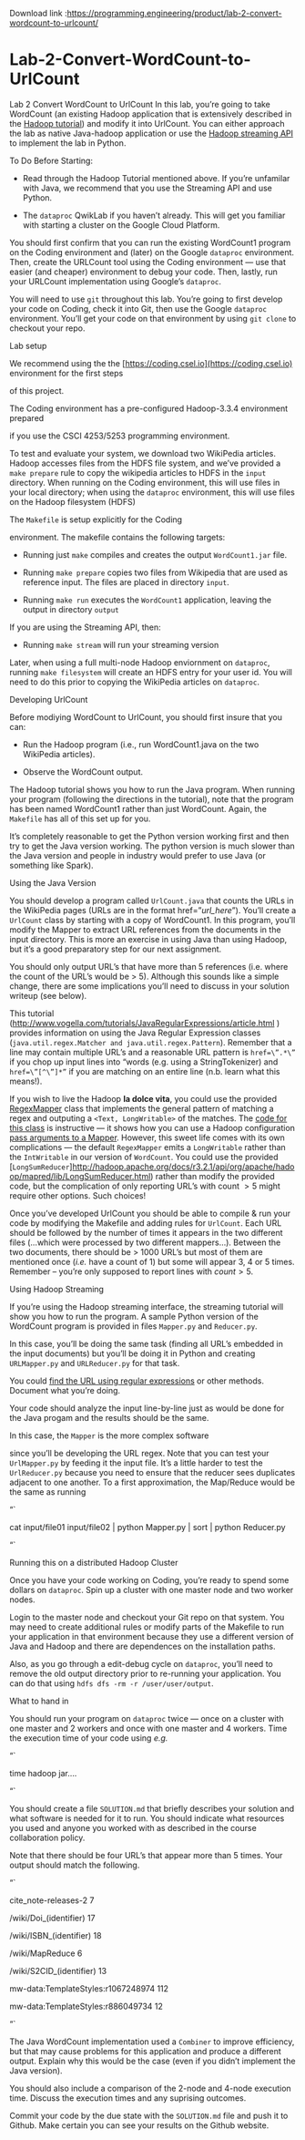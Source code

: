 Download link :https://programming.engineering/product/lab-2-convert-wordcount-to-urlcount/


# Lab-2-Convert-WordCount-to-UrlCount
Lab 2 Convert WordCount to UrlCount
In this lab, you’re going to take WordCount (an existing Hadoop application that is extensively described in the [Hadoop tutorial](https://hadoop.apache.org/docs/r3.0.3/hadoop-mapreduce-client/hadoop-mapreduce-client-core/MapReduceTutorial.html)) and modify it into UrlCount. You can either approach the lab as native Java-hadoop application or use the [Hadoop streaming API](https://www.michael-noll.com/tutorials/writing-an-hadoop-mapreduce-program-in-python/) to implement the lab in Python.

To Do Before Starting:

+ Read through the Hadoop Tutorial mentioned above. If you’re unfamilar with Java, we recommend that you use the Streaming API and use Python.

+ The `dataproc` QwikLab if you haven’t already. This will get you familiar with starting a cluster on the Google Cloud Platform.

You should first confirm that you can run the existing WordCount1 program on the Coding environment and (later) on the Google `dataproc` environment. Then, create the URLCount tool using the Coding environment — use that easier (and cheaper) environment to debug your code. Then, lastly, run your URLCount implementation using Google’s `dataproc`.

You will need to use `git` throughout this lab. You’re going to first develop your code on Coding, check it into Git, then use the Google `dataproc` environment. You’ll get your code on that environment by using `git clone` to checkout your repo.

Lab setup

We recommend using the the [https://coding.csel.io](https://coding.csel.io) environment for the first steps

of this project.

The Coding environment has a pre-configured Hadoop-3.3.4 environment prepared

if you use the CSCI 4253/5253 programming environment.

To test and evaluate your system, we download two WikiPedia articles. Hadoop accesses files from the HDFS file system, and we’ve provided a `make prepare` rule to copy the wikipedia articles to HDFS in the `input` directory. When running on the Coding environment, this will use files in your local directory; when using the `dataproc` environment, this will use files on the Hadoop filesystem (HDFS)

The `Makefile` is setup explicitly for the Coding

environment. The makefile contains the following targets:

* Running just `make` compiles and creates the output `WordCount1.jar` file.

* Running `make prepare` copies two files from Wikipedia that are used as reference input. The files are placed in directory `input`.

* Running `make run` executes the `WordCount1` application, leaving the output in directory `output`

If you are using the Streaming API, then:

* Running `make stream` will run your streaming version

Later, when using a full multi-node Hadoop enviornment on `dataproc`, running `make filesystem` will create an HDFS entry for your user id. You will need to do this prior to copying the WikiPedia articles on `dataproc`.

Developing UrlCount

Before modiying WordCount to UrlCount, you should first insure that you can:

+ Run the Hadoop program (i.e., run WordCount1.java on the two WikiPedia articles).

+ Observe the WordCount output.

The Hadoop tutorial shows you how to run the Java program. When running your program (following the directions in the tutorial), note that the program has been named WordCount1 rather than just WordCount. Again, the `Makefile` has all of this set up for you.

It’s completely reasonable to get the Python version working first and then try to get the Java version working. The python version is much slower than the Java version and people in industry would prefer to use Java (or something like Spark).

Using the Java Version

You should develop a program called `UrlCount.java` that counts the URLs in the WikiPedia pages (URLs are in the format href=”*url_here*”). You’ll create a `UrlCount` class by starting with a copy of WordCount1. In this program, you’ll modify the Mapper to extract URL references from the documents in the input directory. This is more an exercise in using Java than using Hadoop, but it’s a good preparatory step for our next assignment.

You should only output URL’s that have more than 5 references (i.e. where the count of the URL’s would be > 5). Although this sounds like a simple change, there are some implications you’ll need to discuss in your solution writeup (see below).

This tutorial (http://www.vogella.com/tutorials/JavaRegularExpressions/article.html ) provides information on using the Java Regular Expression classes (`java.util.regex.Matcher and java.util.regex.Pattern`). Remember that a line may contain multiple URL’s and a reasonable URL pattern is `href=\”.*\”` if you chop up input lines into “words (e.g. using a StringTokenizer) and `href=\”[^\”]*”` if you are matching on an entire line (n.b. learn what this means!).

If you wish to live the Hadoop **la dolce vita**, you could use the provided [RegexMapper](https://hadoop.apache.org/docs/r2.7.4/api/org/apache/hadoop/mapreduce/lib/map/RegexMapper.html) class that implements the general pattern of matching a regex and outputing a `<Text, LongWritable>` of the matches. The [code for this class](https://hadoop.apache.org/docs/r0.23.11/api/src-html/org/apache/hadoop/mapreduce/lib/map/RegexMapper.html) is instructive — it shows how you can use a Hadoop configuration [pass arguments to a Mapper](https://stackoverflow.com/questions/8244474/passing-arguments-to-hadoop-mappers). However, this sweet life comes with its own complications — the default `RegexMapper` emits a `LongWritable` rather than the `IntWritable` in our version of `WordCount`. You could use the provided [`LongSumReducer`]http://hadoop.apache.org/docs/r3.2.1/api/org/apache/hadoop/mapred/lib/LongSumReducer.html) rather than modify the provided code, but the complication of only reporting URL’s with count $>5$ might require other options. Such choices!

Once you’ve developed UrlCount you should be able to compile & run your code by modifying the Makefile and adding rules for `UrlCount`. Each URL should be followed by the number of times it appears in the two different files (…which were processed by two different mappers…). Between the two documents, there should be > 1000 URL’s but most of them are mentioned once (*i.e.* have a count of 1) but some will appear 3, 4 or 5 times. Remember – you’re only supposed to report lines with $count > 5$.

Using Hadoop Streaming

If you’re using the Hadoop streaming interface, the streaming tutorial will show you how to run the program. A sample Python version of the WordCount program is provided in files `Mapper.py` and `Reducer.py`.

In this case, you’ll be doing the same task (finding all URL’s embedded in the input documents) but you’ll be doing it in Python and creating `URLMapper.py` and `URLReducer.py` for that task.

You could [find the URL using regular expressions](https://www.geeksforgeeks.org/python-check-url-string/) or other methods. Document what you’re doing.

Your code should analyze the input line-by-line just as would be done for the Java progam and the results should be the same.

In this case, the `Mapper` is the more complex software

since you’ll be developing the URL regex. Note that you can test your `UrlMapper.py` by feeding it the input file. It’s a little harder to test the `UrlReducer.py` because you need to ensure that the reducer sees duplicates adjacent to one another. To a first approximation, the Map/Reduce would be the same as running

“`

cat input/file01 input/file02 | python Mapper.py | sort | python Reducer.py

“`

Running this on a distributed Hadoop Cluster

Once you have your code working on Coding, you’re ready to spend some dollars on `dataproc`. Spin up a cluster with one master node and two worker nodes.

Login to the master node and checkout your Git repo on that system. You may need to create additional rules or modify parts of the Makefile to run your application in that environment because they use a different version of Java and Hadoop and there are dependences on the installation paths.

Also, as you go through a edit-debug cycle on `dataproc`, you’ll need to remove the old output directory prior to re-running your application. You can do that using `hdfs dfs -rm -r /user/user/output`.

What to hand in

You should run your program on `dataproc` twice — once on a cluster with one master and 2 workers and once with one master and 4 workers. Time the execution time of your code using *e.g.*

“`

time hadoop jar….

“`

You should create a file `SOLUTION.md` that briefly describes your solution and what software is needed for it to run. You should indicate what resources you used and anyone you worked with as described in the course collaboration policy.

Note that there should be four URL’s that appear more than 5 times. Your output should match the following.

“`

cite_note-releases-2 7

/wiki/Doi_(identifier) 17

/wiki/ISBN_(identifier) 18

/wiki/MapReduce 6

/wiki/S2CID_(identifier) 13

mw-data:TemplateStyles:r1067248974 112

mw-data:TemplateStyles:r886049734 12

“`

The Java WordCount implementation used a `Combiner` to improve efficiency, but that may cause problems for this application and produce a different output. Explain why this would be the case (even if you didn’t implement the Java version).

You should also include a comparison of the 2-node and 4-node execution time. Discuss the execution times and any suprising outcomes.

Commit your code by the due state with the `SOLUTION.md` file and push it to Github. Make certain you can see your results on the Github website.
